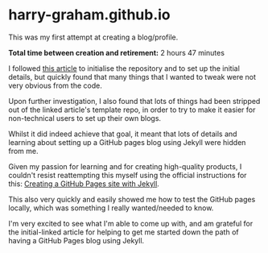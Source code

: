 # harry-graham.github.io

This was my first attempt at creating a blog/profile.

**Total time between creation and retirement:** 2 hours 47 minutes

I followed [this article](https://chadbaldwin.net/2021/03/14/how-to-build-a-sql-blog.html) to
initialise the repository and to set up the initial details, but quickly found that many things
that I wanted to tweak were not very obvious from the code.

Upon further investigation, I also found that lots of things had been stripped out of the linked
article's template repo, in order to try to make it easier for non-technical users to set up their
own blogs.

Whilst it did indeed achieve that goal, it meant that lots of details and learning about
setting up a GitHub pages blog using Jekyll were hidden from me.

Given my passion for learning and for creating high-quality products, I couldn't resist reattempting
this myself using the official instructions for this: [Creating a GitHub Pages site with Jekyll](https://docs.github.com/en/pages/setting-up-a-github-pages-site-with-jekyll/creating-a-github-pages-site-with-jekyll).

This also very quickly and easily showed me how to test the GitHub pages locally, which was something
I really wanted/needed to know.

I'm very excited to see what I'm able to come up with, and am grateful for the initial-linked article
for helping to get me started down the path of having a GitHub Pages blog using Jekyll.

